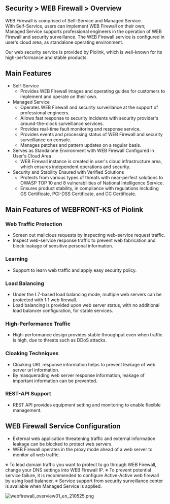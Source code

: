 ## Security > WEB Firewall > Overview

WEB Firewall is comprised of Self-Service and Managed Service.  
With Self-Service, users can implement WEB Firewall on their own; Managed Service supports professional engineers in the operation of WEB Firewall and security surveillance. The WEB Firewall service is configured in user's cloud area, as standalone operating environment. 

Our web security service is provided by Piolink, which is well-known for its high-performance and stable products. 

## Main Features 

* Self-Service 
    * Provides WEB Firewall images and operating guides for customers to implement and operate on their own.   
* Managed Service 
    * Operates WEB Firewall and security surveillance at the support of professional engineers. 
    * Allows fast response to security incidents with security provider's around-the-clock surveillance services.
    * Provides real-time fault monitoring and response service.
    * Provides events and processing status of WEB Firewall and security surveillance on console.
    * Manages patches and pattern updates on a regular basis. 
* Serves as Standalone Environment with WEB Firewall Configured in User's Cloud Area 
    * WEB Firewall instance is created in user's cloud infrastructure area, which ensures independent operations and security.
* Security and Stability Ensured with Verified Solutions
    * Protects from various types of threats with near-perfect solutions to OWASP TOP 10 and 8 vulnerabilities of National Intelligence Service.    
    * Ensures product stability, in compliance with regulations including GS Certificate, PCI-DSS Certificate, and CC Certificate.

## Main Features of WEBFRONT-KS of Piolink  

### Web Traffic Protection 

* Screen out malicious requests by inspecting web-service request traffic. 
* Inspect web-service response traffic to prevent web fabrication and block leakage of sensitive personal information. 

### Learning  

* Support to learn web traffic and apply easy security policy. 

### Load Balancing  

* Under the L7-based load balancing mode, multiple web servers can be protected with 1:1 web firewall. 
* Load balancing is provided upon web server status, with no additional load balancer configuration, for stable services. 

### High-Performance Traffic 

* High-performance design provides stable throughput even when traffic is high, due to threats such as DDoS attacks.

### Cloaking Techniques 

* Cloaking URL response information helps to prevent leakage of web server url information. 
* By masquerading web server response information, leakage of important information can be prevented. 

### REST-API Support 

* REST API provides equipment setting and monitoring to enable flexible management. 

## WEB Firewall Service Configuration 

* External web application threatening traffic and external information leakage can be blocked to protect web servers. 
* WEB Firewall operates in the proxy mode ahead of a web server to monitor all web traffic. 

※ To lead domain traffic you want to protect to go through WEB Firewall, change your DNS settings into WEB Firewall IP. 
※ To prevent potential service failure, it is recommended to configure Active-Active web firewall by using load balancer. 
※ Service support from security surveillance center is available when Managed Service is applied.  

![webfirewall_overview01_en_210525.png](https://static.toastoven.net/prod_web_firewall/webfirewall_overview01_en_210525.png)
